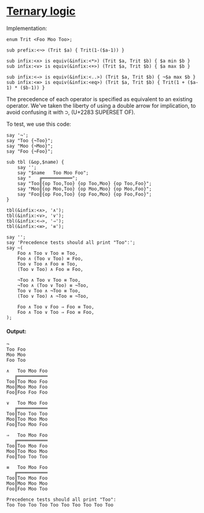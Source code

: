 [1]: http://rosettacode.org/wiki/Ternary_logic

# [Ternary logic][1]

Implementation:

```perl6
enum Trit <Foo Moo Too>;
 
sub prefix:<¬> (Trit $a) { Trit(1-($a-1)) }
 
sub infix:<∧> is equiv(&infix:<*>) (Trit $a, Trit $b) { $a min $b }
sub infix:<∨> is equiv(&infix:<+>) (Trit $a, Trit $b) { $a max $b }
 
sub infix:<⇒> is equiv(&infix:<..>) (Trit $a, Trit $b) { ¬$a max $b }
sub infix:<≡> is equiv(&infix:<eq>) (Trit $a, Trit $b) { Trit(1 + ($a-1) * ($b-1)) }
```


The precedence of each operator is specified as equivalent to an existing operator. We've taken the liberty of using a double arrow for implication, to avoid confusing it with <tt>⊃</tt>, (U+2283 SUPERSET OF).



To test, we use this code:

```perl6
say '¬';
say "Too {¬Too}";
say "Moo {¬Moo}";
say "Foo {¬Foo}";
 
sub tbl (&op,$name) {
    say '';
    say "$name   Too Moo Foo";
    say "   ╔═══════════";
    say "Too║{op Too,Too} {op Too,Moo} {op Too,Foo}";
    say "Moo║{op Moo,Too} {op Moo,Moo} {op Moo,Foo}";
    say "Foo║{op Foo,Too} {op Foo,Moo} {op Foo,Foo}";
}
 
tbl(&infix:<∧>, '∧');
tbl(&infix:<∨>, '∨');
tbl(&infix:<⇒>, '⇒');
tbl(&infix:<≡>, '≡');
 
say '';
say 'Precedence tests should all print "Too":';
say ~(
    Foo ∧ Too ∨ Too ≡ Too,
    Foo ∧ (Too ∨ Too) ≡ Foo,
    Too ∨ Too ∧ Foo ≡ Too,
    (Too ∨ Too) ∧ Foo ≡ Foo,
 
    ¬Too ∧ Too ∨ Too ≡ Too,
    ¬Too ∧ (Too ∨ Too) ≡ ¬Too,
    Too ∨ Too ∧ ¬Too ≡ Too,
    (Too ∨ Too) ∧ ¬Too ≡ ¬Too,
 
    Foo ∧ Too ∨ Foo ⇒ Foo ≡ Too,
    Foo ∧ Too ∨ Too ⇒ Foo ≡ Foo,
);
```

#### Output:
```
¬
Too Foo
Moo Moo
Foo Too

∧   Too Moo Foo
   ╔═══════════
Too║Too Moo Foo
Moo║Moo Moo Foo
Foo║Foo Foo Foo

∨   Too Moo Foo
   ╔═══════════
Too║Too Too Too
Moo║Too Moo Moo
Foo║Too Moo Foo

⇒   Too Moo Foo
   ╔═══════════
Too║Too Moo Foo
Moo║Too Moo Moo
Foo║Too Too Too

≡   Too Moo Foo
   ╔═══════════
Too║Too Moo Foo
Moo║Moo Moo Moo
Foo║Foo Moo Too

Precedence tests should all print "Too":
Too Too Too Too Too Too Too Too Too Too
```